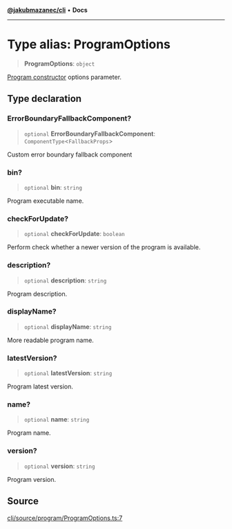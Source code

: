 [**@jakubmazanec/cli**](../README.md) • **Docs**

---

# Type alias: ProgramOptions

> **ProgramOptions**: `object`

[Program constructor](../classes/Program.md#constructors) options parameter.

## Type declaration

### ErrorBoundaryFallbackComponent?

> `optional` **ErrorBoundaryFallbackComponent**: `ComponentType`\<`FallbackProps`\>

Custom error boundary fallback component

### bin?

> `optional` **bin**: `string`

Program executable name.

### checkForUpdate?

> `optional` **checkForUpdate**: `boolean`

Perform check whether a newer version of the program is available.

### description?

> `optional` **description**: `string`

Program description.

### displayName?

> `optional` **displayName**: `string`

More readable program name.

### latestVersion?

> `optional` **latestVersion**: `string`

Program latest version.

### name?

> `optional` **name**: `string`

Program name.

### version?

> `optional` **version**: `string`

Program version.

## Source

[cli/source/program/ProgramOptions.ts:7](https://github.com/jakubmazanec/js-tools/blob/45932621a19c677851f8bf60e4a28d217617972b/packages/cli/source/program/ProgramOptions.ts#L7)
